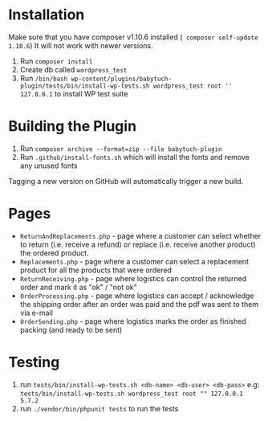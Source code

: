 # Installation

Make sure that you have composer v1.10.6 installed (` composer self-update 1.10.6`) It will not work with newer versions.

1. Run `composer install`
2. Create db called `wordpress_test`
3. Run `/bin/bash wp-content/plugins/babytuch-plugin/tests/bin/install-wp-tests.sh wordpress_test root '' 127.0.0.1` to install WP test suite

# Building the Plugin
1. Run `composer archive --format=zip --file babytuch-plugin`
2. Run `.github/install-fonts.sh` which will install the fonts and remove any unused fonts

Tagging a new version on GitHub will automatically trigger a new build. 

# Pages
- `ReturnAndReplacements.php` - page where a customer can select whether to return (i.e. receive a refund) or replace (i.e. receive another product) the ordered product.
- `Replacements.php` - page where a customer can select a replacement product for all the products that were ordered
- `ReturnReceiving.php` - page where logistics can control the returned order and mark it as "ok" / "not ok"
- `OrderProcessing.php` - page where logistics can accept / acknowledge the shipping order after an order was paid and the pdf was sent to them via e-mail
- `OrderSending.php` - page where logistics marks the order as finished packing (and ready to be sent)

# Testing
1. run `tests/bin/install-wp-tests.sh <db-name> <db-user> <db-pass>` e.g: `tests/bin/install-wp-tests.sh wordpress_test root "" 127.0.0.1 5.7.2`
2. run `./vendor/bin/phpunit tests` to run the tests